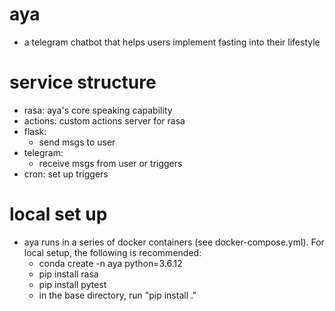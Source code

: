 # aya
- a telegram chatbot that helps users implement fasting into their lifestyle

# service structure
- rasa: aya's core speaking capability
- actions: custom actions server for rasa
- flask: 
  - send msgs to user
- telegram: 
  - receive msgs from user or triggers
- cron: set up triggers

# local set up
- aya runs in a series of docker containers (see docker-compose.yml). For local setup, the following is recommended:
  - conda create -n aya python=3.6.12
  - pip install rasa
  - pip install pytest
  - in the base directory, run "pip install ."